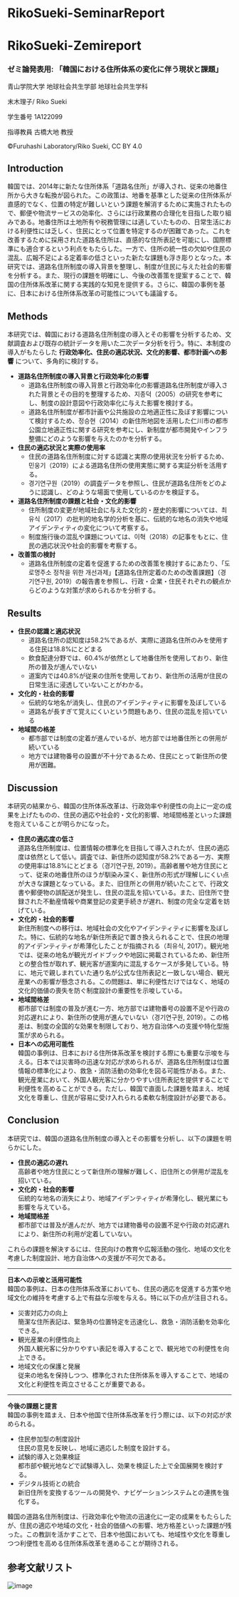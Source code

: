 # RikoSueki-SeminarReport
# RikoSueki-Zemireport
### ゼミ論発表用: 「韓国における住所体系の変化に伴う現状と課題」
青山学院大学 地球社会共生学部 地球社会共生学科

末木理子/ Riko Sueki

学生番号 1A122099

指導教員 古橋大地 教授

©︎Furuhashi Laboratory/Riko Sueki, CC BY 4.0
## Introduction
韓国では、2014年に新たな住所体系「道路名住所」が導入され、従来の地番住所から大きな転換が図られた。この政策は、地番を基準とした従来の住所体系が直感的でなく、位置の特定が難しいという課題を解消するために実施されたもので、郵便や物流サービスの効率化、さらには行政業務の合理化を目指した取り組みである。地番住所は土地所有や税務管理には適していたものの、日常生活における利便性には乏しく、住民にとって位置を特定するのが困難であった。これを改善するために採用された道路名住所は、直感的な住所表記を可能にし、国際標準にも適合するという利点をもたらした。一方で、住所の統一性の欠如や住民の混乱、広報不足による定着率の低さといった新たな課題も浮き彫りとなった。本研究では、道路名住所制度の導入背景を整理し、制度が住民に与えた社会的影響を分析する。また、現行の課題を明確にし、今後の改善策を提案することで、韓国の住所体系改革に関する実践的な知見を提供する。さらに、韓国の事例を基に、日本における住所体系改革の可能性についても議論する。


## Methods
本研究では、韓国における道路名住所制度の導入とその影響を分析するため、文献調査および既存の統計データを用いた二次データ分析を行う。特に、本制度の導入がもたらした **行政効率化、住民の適応状況、文化的影響、都市計画への影響** について、多角的に検討する。  
- **道路名住所制度の導入背景と行政効率化の影響**
  + 道路名住所制度の導入背景と行政効率化の影響道路名住所制度が導入された背景とその目的を整理するため、지종덕（2005）の研究を参考にし、制度の設計意図や行政効率化に与えた影響を検討する。
  + 道路名住所制度が都市計画や公共施設の立地適正性に及ぼす影響について検討するため、정승현（2014）の新住所地図を活用した仁川市の都市公園立地適正性に関する研究を参考にし、新制度が都市開発やインフラ整備にどのような影響を与えたのかを分析する。
- **住民の適応状況と実際の使用率**
  + 住民の道路名住所制度に対する認識と実際の使用状況を分析するため、민웅기（2019）による道路名住所の使用実態に関する実証分析を活用する。
  + 경기연구원（2019）の調査データを参照し、住民が道路名住所をどのように認識し、どのような場面で使用しているのかを検証する。
- **道路名住所制度の課題と社会・文化的影響**
  + 住所制度の変更が地域社会に与えた文化的・歴史的影響については、최유식（2017）の批判的地名学的分析を基に、伝統的な地名の消失や地域アイデンティティの変化について考察する。
  + 制度施行後の混乱や課題については、이혁（2018）の記事をもとに、住民の適応状況や社会的影響を考察する。
- **改善策の検討**
  + 道路名住所制度の定着を促進するための改善策を検討するにあたり、「도로명주소 정착을 위한 개선과제」【道路名住所定着のための改善課題】（경기연구원, 2019）の報告書を参照し、行政・企業・住民それぞれの観点からどのような対策が求められるかを分析する。


## Results
- **住民の認識と適応状況**
  + 道路名住所の認知度は58.2%であるが、実際に道路名住所のみを使用する住民は18.8%にとどまる
  + 飲食配達分野では、60.4%が依然として地番住所を使用しており、新住所の普及が進んでいない
  + 道案内では40.8%が従来の住所を使用しており、新住所の活用が住民の日常生活に浸透していないことがわかる。
- **文化的・社会的影響**
  + 伝統的な地名が消失し、住民のアイデンティティに影響を及ぼしている
  + 道路名が長すぎて覚えにくいという問題もあり、住民の混乱を招いている
- **地域間の格差**
  + 都市部では制度の定着が進んでいるが、地方部では地番住所との併用が続いている
  + 地方では建物番号の設置が不十分であるため、住民にとって新住所の使用が困難。


## Discussion
本研究の結果から、韓国の住所体系改革は、行政効率や利便性の向上に一定の成果を上げたものの、住民の適応や社会的・文化的影響、地域間格差といった課題を抱えていることが明らかになった。
- **住民の適応度の低さ**<br>道路名住所制度は、位置情報の標準化を目指して導入されたが、住民の適応度は依然として低い。調査では、新住所の認知度が58.2%である一方、実際の使用率は18.8%にとどまる（경기연구원, 2019）。高齢者層や地方住民にとって、従来の地番住所のほうが馴染み深く、新住所の形式が理解しにくい点が大きな課題となっている。また、旧住所との併用が続いたことで、行政文書や郵便物の誤配送が発生し、住民の混乱を招いている。また、旧住所で登録された不動産情報や商業登記の変更手続きが遅れ、制度の完全な定着を妨げている。
- **文化的・社会的影響**<br>新住所制度への移行は、地域社会の文化やアイデンティティに影響を及ぼした。特に、伝統的な地名が新住所表記で置き換えられることで、住民の地理的アイデンティティが希薄化したことが指摘される（최유식, 2017）。観光地では、従来の地名が観光ガイドブックや地図に掲載されているため、新住所との整合性が取れず、観光客が道案内に混乱するケースが多発している。特に、地元で親しまれていた通り名が公式な住所表記と一致しない場合、観光産業への影響が懸念される。この問題は、単に利便性だけではなく、地域の文化的価値の喪失を防ぐ制度設計の重要性を示唆している。
- **地域間格差**<br>都市部では制度の普及が進む一方、地方部では建物番号の設置不足や行政の対応遅れにより、新住所の使用が進んでいない（경기연구원, 2019）。この格差は、制度の全国的な効果を制限しており、地方自治体への支援や特化型施策が求められる。
- **日本への応用可能性**<br>韓国の事例は、日本における住所体系改革を検討する際にも重要な示唆を与える。日本では災害時の迅速な対応が求められるが、道路名住所制度は位置情報の標準化により、救急・消防活動の効率化を図る可能性がある。また、観光産業において、外国人観光客に分かりやすい住所表記を提供することで利便性を高めることができる。ただし、韓国で直面した課題を踏まえ、地域文化を尊重し、住民が容易に受け入れられる柔軟な制度設計が必要である。


## Conclusion
本研究では、韓国の道路名住所制度の導入とその影響を分析し、以下の課題を明らかにした。
- **住民の適応の遅れ**<br>高齢者や地方住民にとって新住所の理解が難しく、旧住所との併用が混乱を招いている。
- **文化的・社会的影響**<br>伝統的な地名の消失により、地域アイデンティティが希薄化し、観光業にも影響を与えている。
- **地域間格差**<br>都市部では普及が進んだが、地方では建物番号の設置不足や行政の対応遅れにより、新住所の利用が定着していない。

これらの課題を解決するには、住民向けの教育や広報活動の強化、地域の文化を考慮した制度設計、地方自治体への支援が不可欠である。

---

**日本への示唆と活用可能性**<br>韓国の事例は、日本の住所体系改革においても、住民の適応を促進する方策や地域文化の維持を考慮する上で有益な示唆を与える。特に以下の点が注目される。
- 災害対応力の向上<br>簡潔な住所表記は、緊急時の位置特定を迅速化し、救急・消防活動を効率化できる。
- 観光産業の利便性向上<br>外国人観光客に分かりやすい表記を導入することで、観光地での利便性を向上できる。
- 地域文化の保護と発展<br>従来の地名を保持しつつ、標準化された住所体系を導入することで、地域の文化と利便性を両立させることが重要である。

---

**今後の課題と提言**<br>韓国の事例を踏まえ、日本や他国で住所体系改革を行う際には、以下の対応が求められる。
- 住民参加型の制度設計<br>住民の意見を反映し、地域に適応した制度を設計する。
- 試験的導入と効果検証<br>都市部や観光地などで試験導入し、効果を検証した上で全国展開を検討する。
- デジタル技術との統合<br>新旧住所を変換するツールの開発や、ナビゲーションシステムとの連携を強化する。

韓国の道路名住所制度は、行政効率化や物流の迅速化に一定の成果をもたらしたが、住民の適応や地域の文化・社会的価値への影響、地方格差といった課題が残った。この教訓を活かすことで、日本や他国においても、地域性や文化を尊重しつつ利便性を高める住所体系改革を進めることが期待される。

## 参考文献リスト
![image](https://github.com/user-attachments/assets/afc3b96b-21a4-4f8b-88c0-6ca6dd833e3f)

